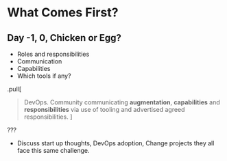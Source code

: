 # What Comes First?

## Day -1, 0, Chicken or Egg?

* Roles and responsibilities
* Communication
* Capabilities
* Which tools if any?

.pull[
> DevOps. Community communicating **augmentation**, **capabilities** and **responsibilities** via use of tooling and advertised agreed responsibilities.
]

???

- Discuss start up thoughts, DevOps adoption, Change projects they all face this same challenge.
